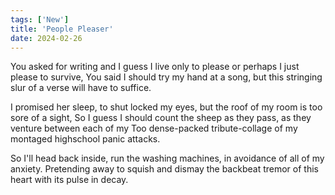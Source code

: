 ```yaml
---
tags: ['New']
title: 'People Pleaser'
date: 2024-02-26
---
```


You asked for writing and I guess I live only to please or perhaps I just please to survive,
You said I should try my hand at a song, but this stringing slur of a verse will have to suffice.

I promised her sleep, to shut locked my eyes, but the roof of my room is too sore of a sight,
So I guess I should count the sheep as they pass, as they venture between each of my
Too dense-packed tribute-collage of my montaged highschool panic attacks.

So I'll head back inside, run the washing machines, in avoidance of all of my anxiety.
Pretending away to squish and dismay the backbeat tremor of this heart with its pulse in decay.
